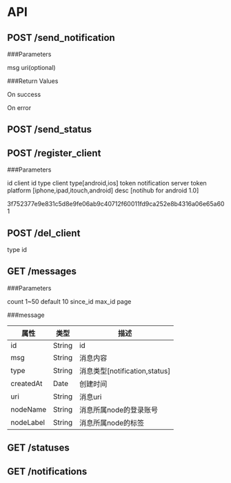 API
===============================


POST /send\_notification
-------------------------------

###Parameters

msg
uri(optional)

###Return Values

On success

On error


POST /send\_status
-------------------------------


POST /register\_client
-------------------------------

###Parameters

id client id
type client type[android,ios]
token notification server token
platform [iphone,ipad,itouch,android]
desc	[notihub for android 1.0]

3f752377e9e831c5d8e9fe06ab9c40712f60011fd9ca252e8b4316a06e65a601

POST /del\_client
-------------------------------

type
id


GET /messages
-------------------------------

###Parameters

count 1~50 default 10
since\_id
max\_id
page


###message

属性			|类型		|描述	
------------------------|---------------|-----------
id			|String		|id
msg			|String		|消息内容
type			|String		|消息类型[notification,status]
createdAt		|Date		|创建时间
uri			|String		|消息uri
nodeName		|String		|消息所属node的登录账号
nodeLabel		|String		|消息所属node的标签


GET /statuses
-------------------------------

GET /notifications
-------------------------------


